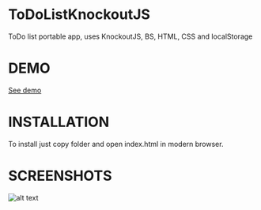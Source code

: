# ToDoListKnockoutJS
ToDo list portable app, uses KnockoutJS, BS, HTML, CSS and localStorage

# DEMO

[See demo](http://knockoutjstodolist.13signs.pl)

# INSTALLATION

To install just copy folder and open index.html in modern browser.

# SCREENSHOTS
![alt text](http://signs.civ.pl/demos/screenshots/todolistknockoutjs.png "KnockoutJS ToDoList")
